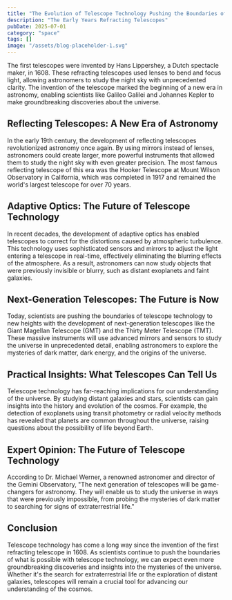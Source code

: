 ```yaml
---
title: "The Evolution of Telescope Technology Pushing the Boundaries of Space Exploration"
description: "The Early Years Refracting Telescopes"
pubDate: 2025-07-01
category: "space"
tags: []
image: "/assets/blog-placeholder-1.svg"
---
```


The first telescopes were invented by Hans Lippershey, a Dutch spectacle maker, in 1608. These refracting telescopes used lenses to bend and focus light, allowing astronomers to study the night sky with unprecedented clarity. The invention of the telescope marked the beginning of a new era in astronomy, enabling scientists like Galileo Galilei and Johannes Kepler to make groundbreaking discoveries about the universe.

## Reflecting Telescopes: A New Era of Astronomy

In the early 19th century, the development of reflecting telescopes revolutionized astronomy once again. By using mirrors instead of lenses, astronomers could create larger, more powerful instruments that allowed them to study the night sky with even greater precision. The most famous reflecting telescope of this era was the Hooker Telescope at Mount Wilson Observatory in California, which was completed in 1917 and remained the world's largest telescope for over 70 years.

## Adaptive Optics: The Future of Telescope Technology

In recent decades, the development of adaptive optics has enabled telescopes to correct for the distortions caused by atmospheric turbulence. This technology uses sophisticated sensors and mirrors to adjust the light entering a telescope in real-time, effectively eliminating the blurring effects of the atmosphere. As a result, astronomers can now study objects that were previously invisible or blurry, such as distant exoplanets and faint galaxies.

## Next-Generation Telescopes: The Future is Now

Today, scientists are pushing the boundaries of telescope technology to new heights with the development of next-generation telescopes like the Giant Magellan Telescope (GMT) and the Thirty Meter Telescope (TMT). These massive instruments will use advanced mirrors and sensors to study the universe in unprecedented detail, enabling astronomers to explore the mysteries of dark matter, dark energy, and the origins of the universe.

## Practical Insights: What Telescopes Can Tell Us

Telescope technology has far-reaching implications for our understanding of the universe. By studying distant galaxies and stars, scientists can gain insights into the history and evolution of the cosmos. For example, the detection of exoplanets using transit photometry or radial velocity methods has revealed that planets are common throughout the universe, raising questions about the possibility of life beyond Earth.

## Expert Opinion: The Future of Telescope Technology

According to Dr. Michael Werner, a renowned astronomer and director of the Gemini Observatory, "The next generation of telescopes will be game-changers for astronomy. They will enable us to study the universe in ways that were previously impossible, from probing the mysteries of dark matter to searching for signs of extraterrestrial life."

## Conclusion

Telescope technology has come a long way since the invention of the first refracting telescope in 1608. As scientists continue to push the boundaries of what is possible with telescope technology, we can expect even more groundbreaking discoveries and insights into the mysteries of the universe. Whether it's the search for extraterrestrial life or the exploration of distant galaxies, telescopes will remain a crucial tool for advancing our understanding of the cosmos.
